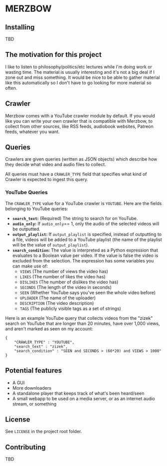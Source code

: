 # MERZBOW

## Installing

TBD

## The motivation for this project

I like to listen to philosophy/politics/etc lectures while I'm doing work or wasting time. The material is usually interesting and it's not a big deal if I zone out and miss something. It would be nice to be able to gather material like this automatically so I don't have to go looking for more material so often.

## Crawler

Merzbow comes with a YouTube crawler module by default. If you would like you can write your own crawler that is compatible with Merzbow, to collect from other sources, like RSS feeds, audiobook websites, Patreon feeds, whatever you want.

## Queries

Crawlers are given queries (written as JSON objects) which describe how they decide what video and audio files to collect. 

All queries must have a `CRAWLER_TYPE` field that specifies what kind of Crawler is expected to ingest this query.

### YouTube Queries 

The `CRAWLER_TYPE` value for a YouTube crawler is `YOUTUBE`.
Here are the fields belonging to YouTube queries:

- **`search_text`:** (Required) The string to search for on YouTube.
- **`audio_only`:** If `audio_only`== 1, only the audio of the selected videos will be outputted.
- **`output_playlist`:** If `output_playlist` is specified, instead of outputting to a file, videos will be added to a YouTube playlist (the name of the playlist will be the value of `output_playlist`).
- **`search_condition`:** The value is interpreted as a Python expression that evaluates to a Boolean value per video. If the value is false the video is excluded from the selection. The expression has some variables you can make use of:
    - `VIEWS` (The number of views the video has)
    - `LIKES` (The number of likes the video has)
    - `DISLIKES` (The number of dislikes the video has)
    - `SECONDS` (The length of the video in seconds)
    - `SEEN` (Whether YouTube says you've seen the whole video before)
    - `UPLOADER` (The name of the uploader)
    - `DESCRIPTION` (The video description)
    - `TAGS` (The publicly visible tags as a set of strings)
    
Here is an example YouTube query that collects videos from the "zizek" search on YouTube that are longer than 20 minutes, have over 1,000 views, and aren't marked as seen on my account:
```
{
    "CRAWLER_TYPE" : "YOUTUBE",
    "search_text" : "zizek",
    "search_condition" : "SEEN and SECONDS > (60*20) and VIEWS > 1000"
}
```

## Potential features

- A GUI
- More downloaders
- A standalone player that keeps track of what's been heard/seen
- A small webapp to be used on a media server, or as an internet audio stream, or something

## License

See `LICENSE` in the project root folder.

## Contributing

TBD
